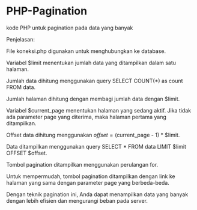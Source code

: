 # PHP-Pagination
kode PHP untuk pagination pada data yang banyak

Penjelasan:

File koneksi.php digunakan untuk menghubungkan ke database.

Variabel $limit menentukan jumlah data yang ditampilkan dalam satu halaman.

Jumlah data dihitung menggunakan query SELECT COUNT(*) as count FROM data.

Jumlah halaman dihitung dengan membagi jumlah data dengan $limit.

Variabel $current_page menentukan halaman yang sedang aktif. Jika tidak ada parameter page yang diterima, maka halaman pertama yang ditampilkan.

Offset data dihitung menggunakan $offset = ($current_page - 1) * $limit.

Data ditampilkan menggunakan query SELECT * FROM data LIMIT $limit OFFSET $offset.

Tombol pagination ditampilkan menggunakan perulangan for.

Untuk mempermudah, tombol pagination ditampilkan dengan link ke halaman yang sama dengan parameter page yang berbeda-beda.

Dengan teknik pagination ini, Anda dapat menampilkan data yang banyak dengan lebih efisien dan mengurangi beban pada server.
